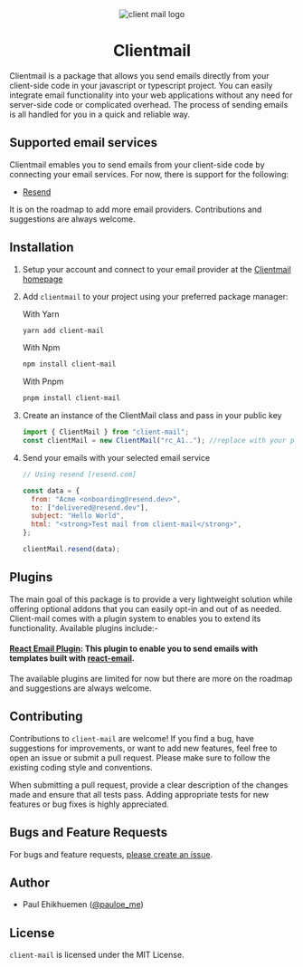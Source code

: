<div align="center"><img src="https://github.com/lordelogos/clientmail.js/assets/67395687/d4a32333-b592-465d-a1ae-04d5954d204a" alt="client mail logo"></div>

<div align="center"><h1>Clientmail</h1></div>

Clientmail is a package that allows you send emails directly from your client-side code in your javascript or typescript project. You can easily integrate email functionality into your web applications without any need for server-side code or complicated overhead. The process of sending emails is all handled for you in a quick and reliable way.

## Supported email services

Clientmail emables you to send emails from your client-side code by connecting your email services. For now, there is support for the following:

- [Resend](https://resend.com)

It is on the roadmap to add more email providers. Contributions and suggestions are always welcome.

## Installation

1. Setup your account and connect to your email provider at the [Clientmail homepage](https://clientmail.xyz)

2. Add `clientmail` to your project using your preferred package manager:

   With Yarn

   ```sh
   yarn add client-mail
   ```

   With Npm

   ```sh
   npm install client-mail
   ```

   With Pnpm

   ```sh
   pnpm install client-mail
   ```

3. Create an instance of the ClientMail class and pass in your public key

   ```js
   import { ClientMail } from "client-mail";
   const clientMail = new ClientMail("rc_A1.."); //replace with your public key
   ```

4. Send your emails with your selected email service

   ```js
   // Using resend [resend.com]

   const data = {
     from: "Acme <onboarding@resend.dev>",
     to: ["delivered@resend.dev"],
     subject: "Hello World",
     html: "<strong>Test mail from client-mail</strong>",
   };

   clientMail.resend(data);
   ```

## Plugins

The main goal of this package is to provide a very lightweight solution while offering optional addons that you can easily opt-in and out of as needed. Client-mail comes with a plugin system to enables you to extend its functionality. Available plugins include:-

#### [React Email Plugin](https://www.npmjs.com/package/@clientmail/react-email): This plugin to enable you to send emails with templates built with [react-email](https://react.email).

The available plugins are limited for now but there are more on the roadmap and suggestions are always welcome.

## Contributing

Contributions to `client-mail` are welcome! If you find a bug, have suggestions for improvements, or want to add new features, feel free to open an issue or submit a pull request. Please make sure to follow the existing coding style and conventions.

When submitting a pull request, provide a clear description of the changes made and ensure that all tests pass. Adding appropriate tests for new features or bug fixes is highly appreciated.

## Bugs and Feature Requests

For bugs and feature requests, [please create an issue](https://github.com/REPLACE_ME/issues/new/choose).

## Author

- Paul Ehikhuemen ([@pauloe_me](https://twitter.com/pauloe_me))

## License

`client-mail` is licensed under the MIT License.
